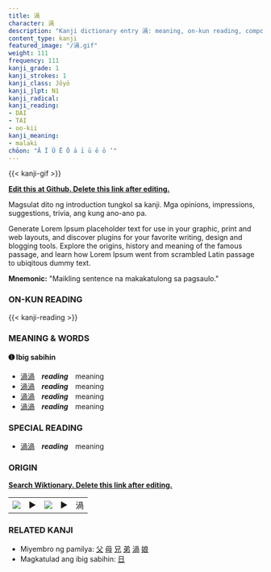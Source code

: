 ```yaml
---
title: 渦
character: 渦
description: "Kanji dictionary entry 渦: meaning, on-kun reading, compounds, origin, related kanji"
content_type: kanji
featured_image: "/渦.gif"
weight: 111
frequency: 111
kanji_grade: 1
kanji_strokes: 1
kanji_class: Jōyō
kanji_jlpt: N1
kanji_radical: 
kanji_reading: 
- DAI
- TAI
- oo-kii
kanji_meaning:
- malaki
chōon: "Ā Ī Ū Ē Ō ā ī ū ē ō ’"
---
```

[//]: # (Don't edit the line below. Kanji animated GIF code is automatically generated.)
{{< kanji-gif >}}

[//]: # (Edit below this line.)

**[Edit this at Github. Delete this link after editing.](https://github.com/tim0g/tim/tree/main/content/kanji/渦/index.md)**

Magsulat dito ng introduction tungkol sa kanji. Mga opinions, impressions, suggestions, trivia, ang kung ano-ano pa.

Generate Lorem Ipsum placeholder text for use in your graphic, print and web layouts, and discover plugins for your favorite writing, design and blogging tools. Explore the origins, history and meaning of the famous passage, and learn how Lorem Ipsum went from scrambled Latin passage to ubiqitous dummy text.
 
**Mnemonic:** "Maikling sentence na makakatulong sa pagsaulo."

### ON-KUN READING

[//]: # (Don't edit the line below. ON-KUN READING code is automatically generated.)
{{< kanji-reading >}}

### MEANING & WORDS

#### ➊ **Ibig sabihin**
  - [渦](../渦)[渦](../渦)　***reading***　meaning
  - [渦](../渦)[渦](../渦)　***reading***　meaning
  - [渦](../渦)[渦](../渦)　***reading***　meaning
  - [渦](../渦)[渦](../渦)　***reading***　meaning

### SPECIAL READING
  - [渦](../渦)[渦](../渦)　***reading***　meaning

### ORIGIN

**[Search Wiktionary. Delete this link after editing.](https://wiktionary.org/wiki/渦)**
<table class="kanji-table"><tr><td>
<img src="60px-渦-bronze.svg.png">
</td><td>▶</td><td>
<img src="60px-渦-oracle.svg.png">
</td><td>▶</td>
<td class="kanji-origin">渦</td>
</tr></table>

### RELATED KANJI
- Miyembro ng pamilya: [父](../父) [母](../母) [兄](../兄) [弟](../弟) [渦](../渦) [娘](../娘)
- Magkatulad ang ibig sabihin: [日](../日)
